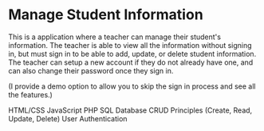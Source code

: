 # Manage Student Information
This is a application where a teacher can manage their student's information. The teacher is able to view all the information without signing in, but must sign in to be able to add, update, or delete student information. The teacher can setup a new account if they do not already have one, and can also change their password once they sign in.

(I provide a demo option to allow you to skip the sign in process and see all the features.)

HTML/CSS
JavaScript
PHP
SQL
Database
CRUD Principles (Create, Read, Update, Delete)
User Authentication
